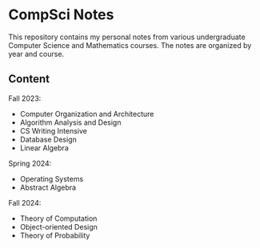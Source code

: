 # CompSci Notes

This repository contains my personal notes from various undergraduate Computer Science and Mathematics courses. The notes are organized by year and course.

## Content

Fall 2023:
- Computer Organization and Architecture
- Algorithm Analysis and Design
- CS Writing Intensive 
- Database Design
- Linear Algebra

Spring 2024:
- Operating Systems
- Abstract Algebra

Fall 2024:
- Theory of Computation
- Object-oriented Design
- Theory of Probability
